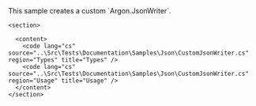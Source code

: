 <?xml version="1.0" encoding="utf-8"?>
<topic id="CustomJsonWriter" revisionNumber="1">
  <developerConceptualDocument xmlns="http://ddue.schemas.microsoft.com/authoring/2003/5" xmlns:xlink="http://www.w3.org/1999/xlink">This sample creates a custom `Argon.JsonWriter`.

    <section>

      <content>
        <code lang="cs" source="..\Src\Tests\Documentation\Samples\Json\CustomJsonWriter.cs" region="Types" title="Types" />
        <code lang="cs" source="..\Src\Tests\Documentation\Samples\Json\CustomJsonWriter.cs" region="Usage" title="Usage" />
      </content>
    </section>